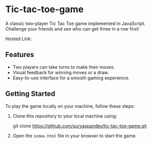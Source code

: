 # Tic-tac-toe-game
A classic two-player Tic Tac Toe game implemented in JavaScript. Challenge your friends and see who can get three in a row first!

Hosted Link: 
## Features

- Two players can take turns to make their moves.
- Visual feedback for winning moves or a draw.
- Easy-to-use interface for a smooth gaming experience.

## Getting Started

To play the game locally on your machine, follow these steps:

1. Clone this repository to your local machine using:

      git clone https://github.com/suryaspandey/tic-tac-toe-game.git

2. Open the `index.html` file in your browser to start the game.


  
